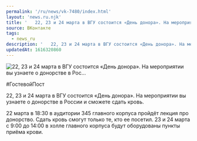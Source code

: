 ```yaml
---
permalink: '/ru/news/vk-7480/index.html'
layout: 'news.ru.njk'
title: '   22, 23 и 24 марта в ВГУ состоится «День донора». На мероприятии вы узнаете о донорстве в Рос…'
source: ВКонтакте
tags:
  - news_ru
description: '   22, 23 и 24 марта в ВГУ состоится «День донора». На мероприятии вы узнаете о донорстве в Рос…'
updatedAt: 1616320860
---
```

![   22, 23 и 24 марта в ВГУ состоится «День донора». На мероприятии вы узнаете о донорстве в Рос…](https://sun9-41.userapi.com/sun9-39/impg/wINUnDtcFbA7ceftUNsFjeW0fV29HOQr6YLUXg/wpoFQzx51fs.jpg?size=1174x707&quality=96&sign=6920e1fd6867b7f4798a70d5d7f18fa1&c_uniq_tag=UgHGKmYs8U48rVisEuBYK9n6wDhoRW2DYsPeZw-Azac&type=album)

#ГостевойПост

22, 23 и 24 марта в ВГУ состоится «День донора». На мероприятии вы узнаете о донорстве в России и сможете сдать кровь.

22 марта в 18:30 в аудитории 345 главного корпуса пройдёт лекция про донорство. Сдать кровь смогут только те, кто ее посетил. 23 и 24 марта с 9:00 до 14:00 в холле главного корпуса будут оборудованы пункты приёма крови.
